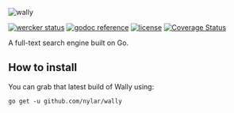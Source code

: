 ![wally](http://i.imgur.com/MSny4Kj.png)

[![wercker status](https://img.shields.io/wercker/ci/544c0c84ea87f6374f000650.svg?style=flat-square "wercker status")](https://app.wercker.com/project/bykey/ffa1468bc1ebe9c1dd7d0c2d00f4c76f)
[![godoc reference](https://img.shields.io/badge/godoc-reference-blue.svg?style=flat-square "godoc reference")](https://godoc.org/github.com/nylar/wally)
[![license](http://img.shields.io/badge/license-unlicensed-red.svg?style=flat-square "license")](https://raw.githubusercontent.com/nylar/wally/master/LICENSE)
[![Coverage Status](https://coveralls.io/repos/nylar/wally/badge.png?branch=HEAD)](https://coveralls.io/r/nylar/wally?branch=HEAD)

A full-text search engine built on Go.

## How to install

You can grab that latest build of Wally using:

```go get -u github.com/nylar/wally```

